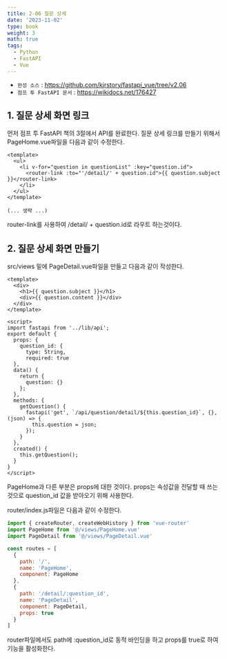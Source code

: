 ```yaml
---
title: 2-06 질문 상세
date: '2023-11-02'
type: book
weight: 3
math: true
tags:
  - Python
  - FastAPI
  - Vue
---
```


- `완성 소스` : https://github.com/kjrstory/fastapi_vue/tree/v2.06
- `점프 투 FastAPI 문서` : https://wikidocs.net/176427


## 1. 질문 상세 화면 링크 
먼저 점프 투 FastAPI 책의 3절에서 API를 완료한다. 
질문 상세 링크를 만들기 위해서 PageHome.vue파일을 다음과 같이 수정한다.

```vue{hl_lines=[4]}
<template>
  <ul>
    <li v-for="question in questionList" :key="question.id">
      <router-link :to="'/detail/' + question.id">{{ question.subject }}</router-link>
    </li>
  </ul>
</template>

(... 생략 ...)
```
router-link를 사용하여 /detail/ + question.id로 라우트 하는것이다.

## 2. 질문 상세 화면 만들기 
src/views 밑에 PageDetail.vue파일을 만들고 다음과 같이 작성한다.
```vue
<template>
  <div>
    <h1>{{ question.subject }}</h1>
    <div>{{ question.content }}</div>
  </div>
</template>

<script>
import fastapi from '../lib/api';
export default {
  props: {
    question_id: {
      type: String,
      required: true
  },
  data() {
    return {
      question: {}
    };
  },
  methods: {
    getQuestion() {
      fastapi('get', `/api/question/detail/${this.question_id}`, {}, (json) => {
        this.question = json;
      });
    }
  },
  created() {
    this.getQuestion();
  }
}
</script>
```
PageHome과 다른 부분은 props에 대한 것이다. props는 속성값을 전달할 때 쓰는 것으로 question_id 값을 받아오기 위해 사용한다.

router/index.js파일은 다음과 같이 수정한다. 
```javascript
import { createRouter, createWebHistory } from 'vue-router'
import PageHome from '@/views/PageHome.vue'
import PageDetail from '@/views/PageDetail.vue'

const routes = [
  {
    path: '/',
    name: 'PageHome',
    component: PageHome
  },
  {
    path: '/detail/:question_id',
    name: 'PageDetail',
    component: PageDetail,
    props: true  
  }
]
```

router파일에서도 path에 :question_id로 동적 바인딩을 하고 props를 true로 하여 기능을 활성화한다.
